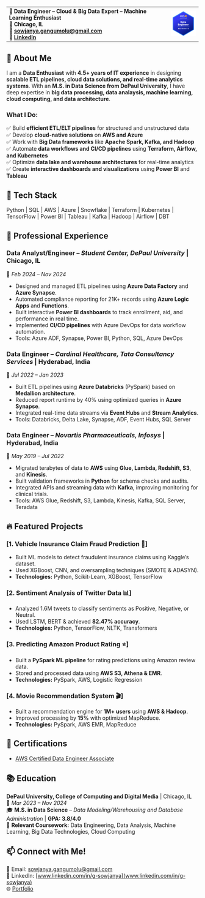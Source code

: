
<table>
  <tr>
    <td>
      <strong>💼 Data Engineer – Cloud & Big Data Expert – Machine Learning Enthusiast</strong><br>
      <strong>📍 Chicago, IL</strong><br>
      <strong>📧 <a href="mailto:sowjanya.gangumolu@gmail.com">sowjanya.gangumolu@gmail.com</a></strong><br>
      <strong>🔗 <a href="https://www.linkedin.com/in/g-sowjanya">LinkedIn</a></strong>
    </td>
    <td>
      <img src="aws-badge.png" alt="Sowjanya Gangumolu" width="100"/>
    </td>
  </tr>
</table>

## 🔹 About Me  
I am a **Data Enthusiast** with **4.5+ years of IT experience** in designing **scalable ETL pipelines, cloud data solutions, and real-time analytics systems**. With an **M.S. in Data Science from DePaul University**, I have deep expertise in **big data processing, data analaysis, machine learning, cloud computing, and data architecture**.  

### **What I Do:**  
✅ Build **efficient ETL/ELT pipelines** for structured and unstructured data  
✅ Develop **cloud-native solutions** on **AWS and Azure**  
✅ Work with **Big Data frameworks** like **Apache Spark, Kafka, and Hadoop**  
✅ Automate **data workflows and CI/CD pipelines** using **Terraform, Airflow, and Kubernetes**  
✅ Optimize **data lake and warehouse architectures** for real-time analytics  
✅ Create **interactive dashboards and visualizations** using **Power BI** and **Tableau**

## 🔧 Tech Stack  
Python | SQL | AWS | Azure | Snowflake | Terraform | Kubernetes | TensorFlow | Power BI | Tableau | Kafka | Hadoop | Airflow | DBT 

## 💼 Professional Experience

### **Data Analyst/Engineer** – *Student Center, DePaul University* | Chicago, IL  
📆 *Feb 2024 – Nov 2024*  
- Designed and managed ETL pipelines using **Azure Data Factory** and **Azure Synapse**.  
- Automated compliance reporting for 21K+ records using **Azure Logic Apps** and **Functions**.  
- Built interactive **Power BI dashboards** to track enrollment, aid, and performance in real time.  
- Implemented **CI/CD pipelines** with Azure DevOps for data workflow automation.  
- Tools: Azure ADF, Synapse, Power BI, Python, SQL, Azure DevOps  

### **Data Engineer** – *Cardinal Healthcare, Tata Consultancy Services* | Hyderabad, India  
📆 *Jul 2022 – Jan 2023*  
- Built ETL pipelines using **Azure Databricks** (PySpark) based on **Medallion architecture**.  
- Reduced report runtime by 40% using optimized queries in **Azure Synapse**.  
- Integrated real-time data streams via **Event Hubs** and **Stream Analytics**.  
- Tools: Databricks, Delta Lake, Synapse, ADF, Event Hubs, SQL Server  

### **Data Engineer** – *Novartis Pharmaceuticals, Infosys* | Hyderabad, India  
📆 *May 2019 – Jul 2022*  
- Migrated terabytes of data to **AWS** using **Glue, Lambda, Redshift, S3**, and **Kinesis**.  
- Built validation frameworks in **Python** for schema checks and audits.  
- Integrated APIs and streaming data with **Kafka**, improving monitoring for clinical trials.  
- Tools: AWS Glue, Redshift, S3, Lambda, Kinesis, Kafka, SQL Server, Teradata  

## 🔥 Featured Projects  

### [1. Vehicle Insurance Claim Fraud Prediction 🚗]
- Built ML models to detect fraudulent insurance claims using Kaggle’s dataset.
- Used XGBoost, CNN, and oversampling techniques (SMOTE & ADASYN).
- **Technologies:** Python, Scikit-Learn, XGBoost, TensorFlow

### [2. Sentiment Analysis of Twitter Data 📊]
- Analyzed 1.6M tweets to classify sentiments as Positive, Negative, or Neutral.
- Used LSTM, BERT & achieved **82.47% accuracy**.
- **Technologies:** Python, TensorFlow, NLTK, Transformers  

### [3. Predicting Amazon Product Rating ⭐]
- Built a **PySpark ML pipeline** for rating predictions using Amazon review data.
- Stored and processed data using **AWS S3, Athena & EMR**.
- **Technologies:** PySpark, AWS, Logistic Regression  

### [4. Movie Recommendation System 🎬]
- Built a recommendation engine for **1M+ users** using **AWS & Hadoop**.
- Improved processing by **15%** with optimized MapReduce.
- **Technologies:** PySpark, AWS EMR, MapReduce 

## 📜 Certifications  
- [AWS Certified Data Engineer Associate](https://www.credly.com/badges/09590936-d874-4a71-ad30-d2cb0f7ac9a3/public_url) 

## 📚 Education  
**DePaul University, College of Computing and Digital Media** | Chicago, IL  
📆 *Mar 2023 – Nov 2024*  
🎓 **M.S. in Data Science** – *Data Modeling/Warehousing and Database Administration* | **GPA: 3.8/4.0**  
📖 **Relevant Coursework:** Data Engineering, Data Analysis, Machine Learning, Big Data Technologies, Cloud Computing 

## 📫 **Connect with Me!**
📧 Email: [sowjanya.gangumolu@gmail.com](mailto:sowjanya.gangumolu@gmail.com)  
🔗 LinkedIn: [www.linkedin.com/in/g-sowjanya](www.linkedin.com/in/g-sowjanya)  
🌐 [Portfolio](https://sowjanyagangumolu.github.io)  

